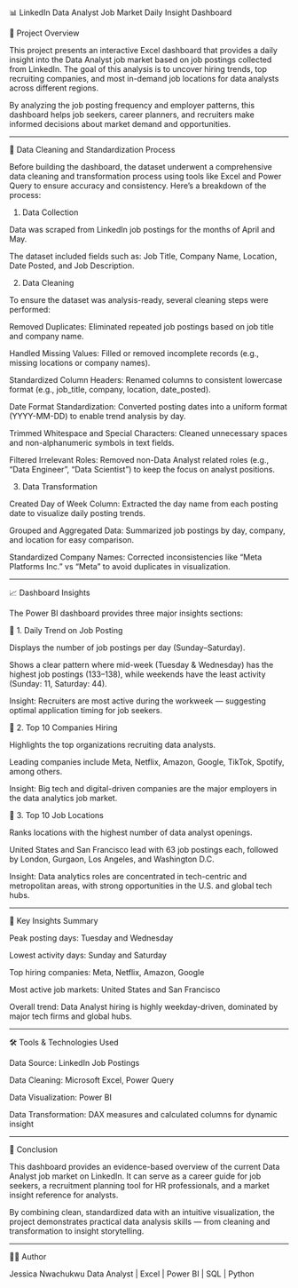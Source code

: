 

📊 LinkedIn Data Analyst Job Market Daily Insight Dashboard

🧩 Project Overview

This project presents an interactive Excel dashboard that provides a daily insight into the Data Analyst job market based on job postings collected from LinkedIn.
The goal of this analysis is to uncover hiring trends, top recruiting companies, and most in-demand job locations for data analysts across different regions.

By analyzing the job posting frequency and employer patterns, this dashboard helps job seekers, career planners, and recruiters make informed decisions about market demand and opportunities.


---

🧹 Data Cleaning and Standardization Process

Before building the dashboard, the dataset underwent a comprehensive data cleaning and transformation process using tools like Excel and Power Query to ensure accuracy and consistency.
Here’s a breakdown of the process:

1. Data Collection

Data was scraped from LinkedIn job postings for the months of April and May.

The dataset included fields such as:
Job Title, Company Name, Location, Date Posted, and Job Description.


2. Data Cleaning

To ensure the dataset was analysis-ready, several cleaning steps were performed:

Removed Duplicates: Eliminated repeated job postings based on job title and company name.

Handled Missing Values: Filled or removed incomplete records (e.g., missing locations or company names).

Standardized Column Headers: Renamed columns to consistent lowercase format (e.g., job_title, company, location, date_posted).

Date Format Standardization: Converted posting dates into a uniform format (YYYY-MM-DD) to enable trend analysis by day.

Trimmed Whitespace and Special Characters: Cleaned unnecessary spaces and non-alphanumeric symbols in text fields.

Filtered Irrelevant Roles: Removed non-Data Analyst related roles (e.g., “Data Engineer”, “Data Scientist”) to keep the focus on analyst positions.


3. Data Transformation

Created Day of Week Column: Extracted the day name from each posting date to visualize daily posting trends.

Grouped and Aggregated Data: Summarized job postings by day, company, and location for easy comparison.

Standardized Company Names: Corrected inconsistencies like “Meta Platforms Inc.” vs “Meta” to avoid duplicates in visualization.



---

📈 Dashboard Insights

The Power BI dashboard provides three major insights sections:

🔹 1. Daily Trend on Job Posting

Displays the number of job postings per day (Sunday–Saturday).

Shows a clear pattern where mid-week (Tuesday & Wednesday) has the highest job postings (133–138), while weekends have the least activity (Sunday: 11, Saturday: 44).

Insight: Recruiters are most active during the workweek — suggesting optimal application timing for job seekers.


🔹 2. Top 10 Companies Hiring

Highlights the top organizations recruiting data analysts.

Leading companies include Meta, Netflix, Amazon, Google, TikTok, Spotify, among others.

Insight: Big tech and digital-driven companies are the major employers in the data analytics job market.


🔹 3. Top 10 Job Locations

Ranks locations with the highest number of data analyst openings.

United States and San Francisco lead with 63 job postings each, followed by London, Gurgaon, Los Angeles, and Washington D.C.

Insight: Data analytics roles are concentrated in tech-centric and metropolitan areas, with strong opportunities in the U.S. and global tech hubs.



---

🧠 Key Insights Summary

Peak posting days: Tuesday and Wednesday

Lowest activity days: Sunday and Saturday

Top hiring companies: Meta, Netflix, Amazon, Google

Most active job markets: United States and San Francisco

Overall trend: Data Analyst hiring is highly weekday-driven, dominated by major tech firms and global hubs.



---

🛠 Tools & Technologies Used

Data Source: LinkedIn Job Postings

Data Cleaning: Microsoft Excel, Power Query

Data Visualization: Power BI

Data Transformation: DAX measures and calculated columns for dynamic insight

---

🚀 Conclusion

This dashboard provides an evidence-based overview of the current Data Analyst job market on LinkedIn.
It can serve as a career guide for job seekers, a recruitment planning tool for HR professionals, and a market insight reference for analysts.

By combining clean, standardized data with an intuitive visualization, the project demonstrates practical data analysis skills — from cleaning and transformation to insight storytelling.


---

👩‍💻 Author

Jessica Nwachukwu
Data Analyst | Excel | Power BI | SQL | Python


